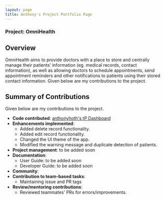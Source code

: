 ```yaml
---
layout: page
title: Anthony's Project Portfolio Page
---
```


### Project: OmniHealth

## Overview
OmniHealth aims to provide doctors with a place to store and centrally manage their patients’ information (eg. medical records, contact information), as well as allowing doctors to schedule appointments, send appointment reminders and other notifications to patients using their stored contact information.
Given below are my contributions to the project.

## Summary of Contributions

Given below are my contributions to the project.

* **Code contributed**: [anthonyhoth's tP Dashboard](https://nus-cs2103-ay2223s1.github.io/tp-dashboard/?search=anthonyhoth&breakdown=true&sort=groupTitle&sortWithin=title&since=2022-09-16&timeframe=commit&mergegroup=&groupSelect=groupByRepos&checkedFileTypes=docs~functional-code~test-code~other)
* **Enhancements implemented**:
  * Added delete record functionality.
  * Added edit record functionality.
  * Changed the UI theme of the app.
  * Modified the warning message and duplicate detection of patients.
* **Project management**: to be added soon
* **Documentation**:
  * User Guide: to be added soon
  * Developer Guide: to be added soon
* **Community**:
* **Contribution to team-based tasks**:
  * Maintaining issue and PR tags
* **Review/mentoring contributions**:
  * Reviewed teammates' PRs for errors/improvements.
